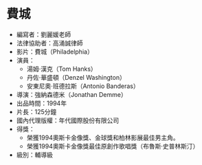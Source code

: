 # 費城

* 編寫者：劉麗媛老師
* 法律協助者：高涌誠律師
* 影片：費城（Philadelphia）
* 演員：
  - 湯姆‧漢克（Tom Hanks）
  - 丹佐‧華盛頓（Denzel Washington）
  - 安東尼奧‧班德拉斯（Antonio Banderas）
* 導演：強納森德米（Jonathan Demme）
* 出品時間：1994年
* 片長：125分鐘
* 國內代理版權：年代國際股份有限公司
* 得獎：
  - 榮獲1994奧斯卡金像獎、金球獎和柏林影展最佳男主角。
  - 榮獲1994奧斯卡金像獎最佳原創作歌唱獎（布魯斯‧史普林斯汀）
* 級別：輔導級





